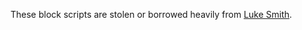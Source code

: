 These block scripts are stolen or borrowed heavily from [Luke Smith](https://github.com/LukeSmithxyz/voidrice/tree/master/.local/bin/statusbar).
